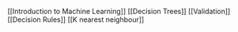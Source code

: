 [[Introduction to Machine Learning]]
[[Decision Trees]]
[[Validation]]
[[Decision Rules]]
[[K nearest neighbour]]
